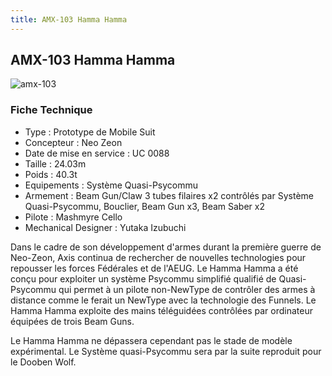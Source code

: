 ```yaml
---
title: AMX-103 Hamma Hamma
---
```


AMX-103 Hamma Hamma
-------------------


![amx-103](/images/stories/saga/gundamzz/mechas/neozeon/amx-103.png)


### Fiche Technique


- Type : Prototype de Mobile Suit  
- Concepteur : Neo Zeon  
- Date de mise en service : UC 0088  
- Taille : 24.03m  
- Poids : 40.3t  
- Equipements : Système Quasi-Psycommu  
- Armement : Beam Gun/Claw 3 tubes filaires x2 contrôlés par Système Quasi-Psycommu, Bouclier, Beam Gun x3, Beam Saber x2  
- Pilote : Mashmyre Cello  
- Mechanical Designer : Yutaka Izubuchi  
  
Dans le cadre de son développement d'armes durant la première guerre de Neo-Zeon, Axis continua de rechercher de nouvelles technologies pour repousser les forces Fédérales et de l'AEUG. Le Hamma Hamma a été conçu pour exploiter un système Psycommu simplifié qualifié de Quasi-Psycommu qui permet à un pilote non-NewType de contrôler des armes à distance comme le ferait un NewType avec la technologie des Funnels. Le Hamma Hamma exploite des mains téléguidées contrôlées par ordinateur équipées de trois Beam Guns.   
  
Le Hamma Hamma ne dépassera cependant pas le stade de modèle expérimental. Le Système quasi-Psycommu sera par la suite reproduit pour le Dooben Wolf.

